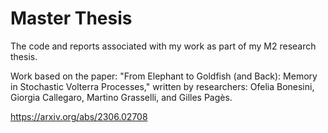 # Master Thesis
The code and reports associated with my work as part of my M2 research thesis. 

Work based on the paper: "From Elephant to Goldfish (and Back): Memory in Stochastic Volterra Processes," written by researchers: Ofelia Bonesini, Giorgia Callegaro, Martino Grasselli, and Gilles Pagès.

https://arxiv.org/abs/2306.02708
